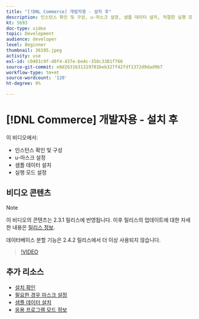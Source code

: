 ```yaml
---
title: "[!DNL Commerce] 개발자용 - 설치 후"
description: 인스턴스 확인 및 구성, u-마스크 설정, 샘플 데이터 설치, 적절한 실행 모드 설정
kt: 5693
doc-type: video
topic: Development
audience: developer
level: Beginner
thumbnail: 36195.jpeg
activity: use
exl-id: c0401c9f-d0f4-437e-be4c-358c3381f766
source-git-commit: e8d2631b31319701beb327f42fdf1372d9dad9b7
workflow-type: tm+mt
source-wordcount: '120'
ht-degree: 0%

---
```


# [!DNL Commerce] 개발자용 - 설치 후

이 비디오에서:

- 인스턴스 확인 및 구성
- u-마스크 설정
- 샘플 데이터 설치
- 실행 모드 설정

## 비디오 콘텐츠

>[!NOTE]
>
>이 비디오의 콘텐츠는 2.3.1 릴리스에 반영됩니다. 이후 릴리스의 업데이트에 대한 자세한 내용은 [릴리스 정보](https://experienceleague.adobe.com/docs/commerce-operations/release/notes/overview.html).
>
>데이터베이스 분할 기능은 2.4.2 릴리스에서 더 이상 사용되지 않습니다.

>[!VIDEO](https://video.tv.adobe.com/v/36195?quality=12&learn=on)

## 추가 리소스

- [설치 확인](https://experienceleague.adobe.com/docs/commerce-operations/installation-guide/next-steps/verify.html)
- [필요한 경우 마스크 설정](https://experienceleague.adobe.com/docs/commerce-operations/installation-guide/next-steps/set-umask.html)
- [샘플 데이터 설치](https://experienceleague.adobe.com/docs/commerce-operations/installation-guide/next-steps/sample-data/overview.html)
- [응용 프로그램 모드 정보](https://experienceleague.adobe.com/docs/commerce-operations/configuration-guide/setup/application-modes.html)

